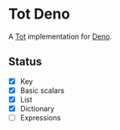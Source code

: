 # Tot Deno

A [Tot](https://github.com/totlang/tot) implementation for
[Deno](https://deno.com/).

## Status

- [x] Key
- [x] Basic scalars
- [x] List
- [x] Dictionary
- [ ] Expressions
